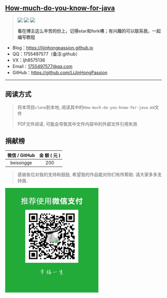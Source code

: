 ## [How-much-do-you-know-for-java ](https://github.com/LiJinHongPassion/How-much-do-you-know-for-java/)

><a href="https://github.com/LiJinHongPassion/How-much-do-you-know-for-java">![](https://img.shields.io/travis/onevcat/Kingfisher/master.svg)</a>	<a href="https://github.com/LiJinHongPassion/How-much-do-you-know-for-java">![](https://badges.gitter.im/Join%20Chat.svg)</a>	<a href="https://github.com/LiJinHongPassion/How-much-do-you-know-for-java">![](https://img.shields.io/badge/language-java-red.svg)</a>	
>
>**看在博主这么辛苦的份上，记得star和fork噢；有兴趣的可以联系我，一起编写教程**

- Blog：https://lijinhongpassion.github.io
- QQ：1755497577（备注:github）
- VX：ljh8575136
- Email：1755497577@qq.com
- GitHub：https://github.com/LiJinHongPassion

---

## 阅读方式

> 将本项目`clone`到本地, 阅读其中的`How-much-do-you-know-for-java.md`文件
>
> PDF文件阅读, 可能会导致其中文件内容中的外部文件引用失效

## 捐献榜

| 微信 / GitHub | 金    额  ( 元 ) |
| :-----------: | :------: |
|   beisongge   |   200    |

> 感谢各位对我的支持和鼓励, 希望我的作品能对你们有所帮助. 请大家多多支持我.

<img src="./vxzf.png" style="zoom: 33%;" />

